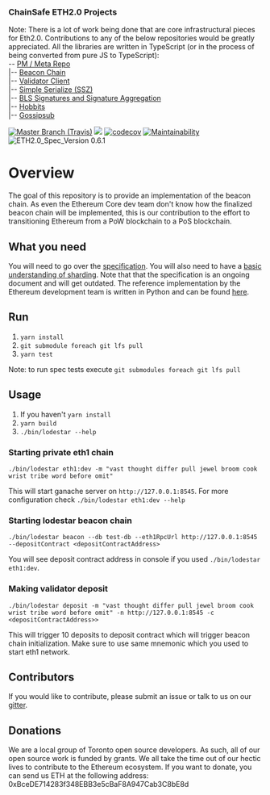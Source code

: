 ### ChainSafe ETH2.0 Projects
Note:
There is a lot of work being done that are core infrastructural pieces for Eth2.0. Contributions to any of the below repositories would be greatly appreciated. All the libraries are written in TypeScript (or in the process of being converted from pure JS to TypeScript):
<br />
-- [PM / Meta Repo](https://github.com/ChainSafe/Sharding)<br />
|-- [Beacon Chain](https://github.com/ChainSafe/lodestar)<br />
|-- [Validator Client](https://github.com/ChainSafe/lodestar/tree/master/src/validator)<br />
|-- [Simple Serialize (SSZ)](https://github.com/ChainSafe/ssz-js)<br />
|-- [BLS Signatures and Signature Aggregation](https://github.com/ChainSafe/bls-js)<br />
|-- [Hobbits](https://github.com/ChainSafe/hobbits-ts)<br />
|-- [Gossipsub](https://github.com/ChainSafe/gossipsub-js)<br />

[![](https://img.shields.io/travis/com/ChainSafe/lodestar/master.svg?label=master&logo=travis "Master Branch (Travis)")](https://travis-ci.com/ChainSafe/lodestar)
[![](https://badges.gitter.im/chainsafe/lodestar.svg)](https://gitter.im/chainsafe/lodestar?utm_source=badge&utm_medium=badge&utm_campaign=pr-badge&utm_content=badge)
[![codecov](https://codecov.io/gh/ChainSafe/lodestar/branch/master/graph/badge.svg)](https://codecov.io/gh/ChainSafe/lodestar)
[![Maintainability](https://api.codeclimate.com/v1/badges/678099476c401e1af503/maintainability)](https://codeclimate.com/github/ChainSafe/lodestar/maintainability)
![ETH2.0_Spec_Version 0.6.1](https://img.shields.io/badge/ETH2.0_Spec_Version-0.6.1-2e86c1.svg)

# Overview
The goal of this repository is to provide an implementation of the beacon chain. As even the Ethereum Core dev team don't know how the finalized beacon chain
will be implemented, this is our contribution to the effort to transitioning Ethereum from a PoW blockchain to a PoS blockchain.

## What you need
You will need to go over the [specification](https://github.com/ethereum/eth2.0-specs). You will also need to have a [basic understanding of sharding](https://github.com/ethereum/wiki/wiki/Sharding-FAQs). Note that that the specification is an ongoing document and will get outdated. The reference implementation by the Ethereum development team is written in Python and can be found [here](https://github.com/ethereum/beacon_chain).

## Run
1. `yarn install`
2. `git submodule foreach git lfs pull`
2. `yarn test`

Note: to run spec tests execute `git submodules foreach git lfs pull`

## Usage
1. If you haven't `yarn install`
2. `yarn build`
3. `./bin/lodestar --help`

### Starting private eth1 chain

`./bin/lodestar eth1:dev -m "vast thought differ pull jewel broom cook wrist tribe word before omit"`

This will start ganache server on `http://127.0.0.1:8545`. For more configuration check `./bin/lodestar eth1:dev --help`

### Starting lodestar beacon chain

`./bin/lodestar beacon --db test-db --eth1RpcUrl http://127.0.0.1:8545 --depositContract <depositContractAddress>`

You will see deposit contract address in console if you used `./bin/lodestar eth1:dev`.

### Making validator deposit

`./bin/lodestar deposit -m "vast thought differ pull jewel broom cook wrist tribe word before omit" -n http://127.0.0.1:8545 -c <depositContractAddress>>`

This will trigger 10 deposits to deposit contract which will trigger beacon chain initialization. Make sure to use same mnemonic which you used to start eth1 network.

## Contributors
If you would like to contribute, please submit an issue or talk to us on our [gitter](https://gitter.im/chainsafe/lodestar-chain).

## Donations
We are a local group of Toronto open source developers. As such, all of our open source work is funded by grants. We all take the time out of our hectic lives to contribute to the Ethereum ecosystem.
If you want to donate, you can send us ETH at the following address: 0xBceDE714283f348EBB3e5cBaF8A947Cab3C8bE8d
